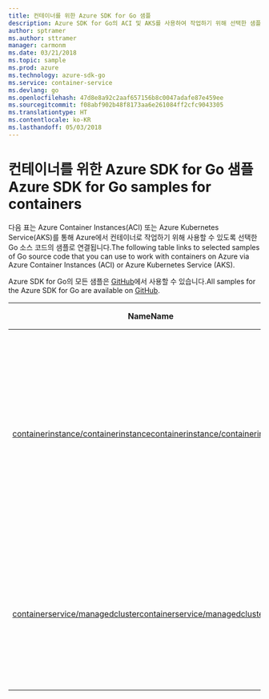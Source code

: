 ```yaml
---
title: 컨테이너를 위한 Azure SDK for Go 샘플
description: Azure SDK for Go의 ACI 및 AKS를 사용하여 작업하기 위해 선택한 샘플입니다.
author: sptramer
ms.author: sttramer
manager: carmonm
ms.date: 03/21/2018
ms.topic: sample
ms.prod: azure
ms.technology: azure-sdk-go
ms.service: container-service
ms.devlang: go
ms.openlocfilehash: 47d8e8a92c2aaf657156b8c0047adafe87e459ee
ms.sourcegitcommit: f08abf902b48f8173aa6e261084ff2cfc9043305
ms.translationtype: HT
ms.contentlocale: ko-KR
ms.lasthandoff: 05/03/2018
---
```

# <a name="azure-sdk-for-go-samples-for-containers"></a><span data-ttu-id="1d562-103">컨테이너를 위한 Azure SDK for Go 샘플</span><span class="sxs-lookup"><span data-stu-id="1d562-103">Azure SDK for Go samples for containers</span></span>

<span data-ttu-id="1d562-104">다음 표는 Azure Container Instances(ACI) 또는 Azure Kubernetes Service(AKS)를 통해 Azure에서 컨테이너로 작업하기 위해 사용할 수 있도록 선택한 Go 소스 코드의 샘플로 연결됩니다.</span><span class="sxs-lookup"><span data-stu-id="1d562-104">The following table links to selected samples of Go source code that you can use to work with containers on Azure via Azure Container Instances (ACI) or Azure Kubernetes Service (AKS).</span></span> 

<span data-ttu-id="1d562-105">Azure SDK for Go의 모든 샘플은 [GitHub](https://github.com/Azure-Samples/azure-sdk-for-go-samples)에서 사용할 수 있습니다.</span><span class="sxs-lookup"><span data-stu-id="1d562-105">All samples for the Azure SDK for Go are available on [GitHub](https://github.com/Azure-Samples/azure-sdk-for-go-samples).</span></span>

| <span data-ttu-id="1d562-106">Name</span><span class="sxs-lookup"><span data-stu-id="1d562-106">Name</span></span> | <span data-ttu-id="1d562-107">설명</span><span class="sxs-lookup"><span data-stu-id="1d562-107">Description</span></span> |
|------|-------------|
| [<span data-ttu-id="1d562-108">containerinstance/containerinstance</span><span class="sxs-lookup"><span data-stu-id="1d562-108">containerinstance/containerinstance</span></span>](https://github.com/Azure-Samples/azure-sdk-for-go-samples/blob/master/containerinstance/containerinstance.go) | <span data-ttu-id="1d562-109">Azure Container Instances의 컨테이너 그룹으로 작업합니다.</span><span class="sxs-lookup"><span data-stu-id="1d562-109">Work with container groups in Azure Container Instances.</span></span> <span data-ttu-id="1d562-110">ACI 그룹에서 컨테이너를 만들고 수정합니다.</span><span class="sxs-lookup"><span data-stu-id="1d562-110">Create and modify containers in an ACI group.</span></span> |
| [<span data-ttu-id="1d562-111">containerservice/managedcluster</span><span class="sxs-lookup"><span data-stu-id="1d562-111">containerservice/managedcluster</span></span>](https://github.com/Azure-Samples/azure-sdk-for-go-samples/blob/master/containerservice/managedcluster.go) | <span data-ttu-id="1d562-112">Azure Kubernetes Service(AKS) 클라이언트를 만들고, 삭제하고, 검사합니다.</span><span class="sxs-lookup"><span data-stu-id="1d562-112">Create, delete, and inspect Azure Kubernetes Service (AKS) clients.</span></span> |

